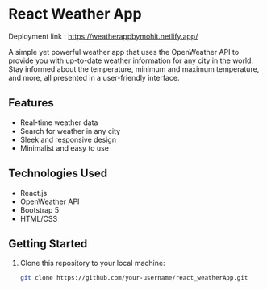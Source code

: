 # React Weather App

Deployment link : https://weatherappbymohit.netlify.app/

A simple yet powerful weather app that uses the OpenWeather API to provide you with up-to-date weather information for any city in the world. Stay informed about the temperature, minimum and maximum temperature, and more, all presented in a user-friendly interface.

## Features

- Real-time weather data
- Search for weather in any city
- Sleek and responsive design
- Minimalist and easy to use

## Technologies Used

- React.js
- OpenWeather API
- Bootstrap 5
- HTML/CSS

## Getting Started

1. Clone this repository to your local machine:

   ```bash
   git clone https://github.com/your-username/react_weatherApp.git

